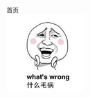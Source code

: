 首页  
![image](https://github.com/AngelSXD/sxd_first_repository/blob/master/images/20160615165142.png)
